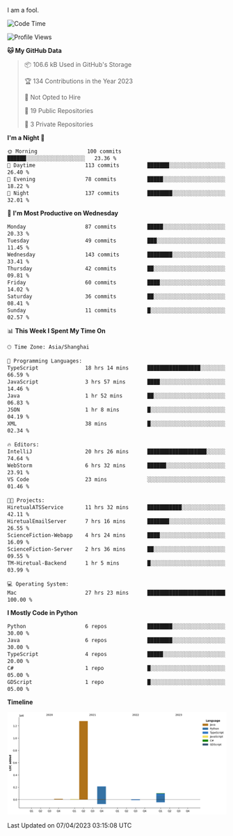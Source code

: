 I am a fool.

<!--START_SECTION:waka-->
![Code Time](http://img.shields.io/badge/Code%20Time-269%20hrs%2046%20mins-blue)

![Profile Views](http://img.shields.io/badge/Profile%20Views-4-blue)

**🐱 My GitHub Data** 

> 📦 106.6 kB Used in GitHub's Storage 
 > 
> 🏆 134 Contributions in the Year 2023
 > 
> 🚫 Not Opted to Hire
 > 
> 📜 19 Public Repositories 
 > 
> 🔑 3 Private Repositories 
 > 
**I'm a Night 🦉** 

```text
🌞 Morning                100 commits         ██████░░░░░░░░░░░░░░░░░░░   23.36 % 
🌆 Daytime                113 commits         ███████░░░░░░░░░░░░░░░░░░   26.40 % 
🌃 Evening                78 commits          █████░░░░░░░░░░░░░░░░░░░░   18.22 % 
🌙 Night                  137 commits         ████████░░░░░░░░░░░░░░░░░   32.01 % 
```
📅 **I'm Most Productive on Wednesday** 

```text
Monday                   87 commits          █████░░░░░░░░░░░░░░░░░░░░   20.33 % 
Tuesday                  49 commits          ███░░░░░░░░░░░░░░░░░░░░░░   11.45 % 
Wednesday                143 commits         ████████░░░░░░░░░░░░░░░░░   33.41 % 
Thursday                 42 commits          ██░░░░░░░░░░░░░░░░░░░░░░░   09.81 % 
Friday                   60 commits          ████░░░░░░░░░░░░░░░░░░░░░   14.02 % 
Saturday                 36 commits          ██░░░░░░░░░░░░░░░░░░░░░░░   08.41 % 
Sunday                   11 commits          █░░░░░░░░░░░░░░░░░░░░░░░░   02.57 % 
```


📊 **This Week I Spent My Time On** 

```text
🕑︎ Time Zone: Asia/Shanghai

💬 Programming Languages: 
TypeScript               18 hrs 14 mins      █████████████████░░░░░░░░   66.59 % 
JavaScript               3 hrs 57 mins       ████░░░░░░░░░░░░░░░░░░░░░   14.46 % 
Java                     1 hr 52 mins        ██░░░░░░░░░░░░░░░░░░░░░░░   06.83 % 
JSON                     1 hr 8 mins         █░░░░░░░░░░░░░░░░░░░░░░░░   04.19 % 
XML                      38 mins             █░░░░░░░░░░░░░░░░░░░░░░░░   02.34 % 

🔥 Editors: 
IntelliJ                 20 hrs 26 mins      ███████████████████░░░░░░   74.64 % 
WebStorm                 6 hrs 32 mins       ██████░░░░░░░░░░░░░░░░░░░   23.91 % 
VS Code                  23 mins             ░░░░░░░░░░░░░░░░░░░░░░░░░   01.46 % 

🐱‍💻 Projects: 
HiretualATSService       11 hrs 32 mins      ███████████░░░░░░░░░░░░░░   42.11 % 
HiretualEmailServer      7 hrs 16 mins       ███████░░░░░░░░░░░░░░░░░░   26.55 % 
ScienceFiction-Webapp    4 hrs 24 mins       ████░░░░░░░░░░░░░░░░░░░░░   16.09 % 
ScienceFiction-Server    2 hrs 36 mins       ██░░░░░░░░░░░░░░░░░░░░░░░   09.55 % 
TM-Hiretual-Backend      1 hr 5 mins         █░░░░░░░░░░░░░░░░░░░░░░░░   03.99 % 

💻 Operating System: 
Mac                      27 hrs 23 mins      █████████████████████████   100.00 % 
```

**I Mostly Code in Python** 

```text
Python                   6 repos             ████████░░░░░░░░░░░░░░░░░   30.00 % 
Java                     6 repos             ████████░░░░░░░░░░░░░░░░░   30.00 % 
TypeScript               4 repos             █████░░░░░░░░░░░░░░░░░░░░   20.00 % 
C#                       1 repo              █░░░░░░░░░░░░░░░░░░░░░░░░   05.00 % 
GDScript                 1 repo              █░░░░░░░░░░░░░░░░░░░░░░░░   05.00 % 
```



**Timeline**

![Lines of Code chart](https://raw.githubusercontent.com/VeejaLiu/VeejaLiu/master/assets/bar_graph.png)


 Last Updated on 07/04/2023 03:15:08 UTC
<!--END_SECTION:waka-->
